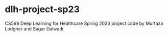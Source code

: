 # dlh-project-sp23
CS598 Deep Learning for Healthcare Spring 2023 project code by Murtaza Lodgher and Sagar Dalwadi
